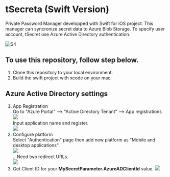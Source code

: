 # tSecreta (Swift Version)
Private Password Manager developped with Swift for iOS project. This manager can syncronize secret data to Azure Blob Storage. To specify user account, tSecret use Azure Active Directory authentication.

![64](https://user-images.githubusercontent.com/34669114/143222587-1ed45429-32f7-43e1-aaab-f4e958a17429.png)


## To use this repository, follow step below.


1. Clone this repository to your local environment.
1. Build the swift project with xcode on your mac.


## Azure Active Directory settings

1. App Registration  
Go to "Azure Portal" --> "Active Directory Tenant" --> App registrations
![](https://aqtono.com/tomarika/tsecret/ad01.png)  
Input application name and register.  
![](https://aqtono.com/tomarika/tsecret/ad02.png)  
1. Configure platform  
Select "Authentication" page then add new platform as "Mobile and desktop applications".  
![](https://aqtono.com/tomarika/tsecret/ad03.png)  
...Need two redirect URLs.  
![](https://aqtono.com/tomarika/tsecret/ad04.png)  
1. Get Client ID for your **MySecretParameter.AzureADClientId** value.
![](https://aqtono.com/tomarika/tsecret/ad05.png)  

